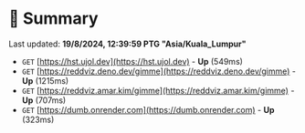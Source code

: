 # 📖 Summary
Last updated: **19/8/2024, 12:39:59 PTG "Asia/Kuala_Lumpur"**

- `GET` [https://hst.ujol.dev](https://hst.ujol.dev) - **Up** (549ms)
- `GET` [https://reddviz.deno.dev/gimme](https://reddviz.deno.dev/gimme) - **Up** (1215ms)
- `GET` [https://reddviz.amar.kim/gimme](https://reddviz.amar.kim/gimme) - **Up** (707ms)
- `GET` [https://dumb.onrender.com](https://dumb.onrender.com) - **Up** (323ms)
